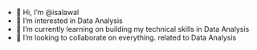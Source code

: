 - 👋 Hi, I’m @isalawal
- 👀 I’m interested in Data Analysis
- 🌱 I’m currently learning on building my technical skills in Data Analysis
- 💞️ I’m looking to collaborate on everything. related to Data Analysis

